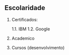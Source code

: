 ## Escolaridade


1. Certificados: 

	1.1. IBM
	1.2. Google

2. Academico <br>
3. Cursos (desenvolvimento)
